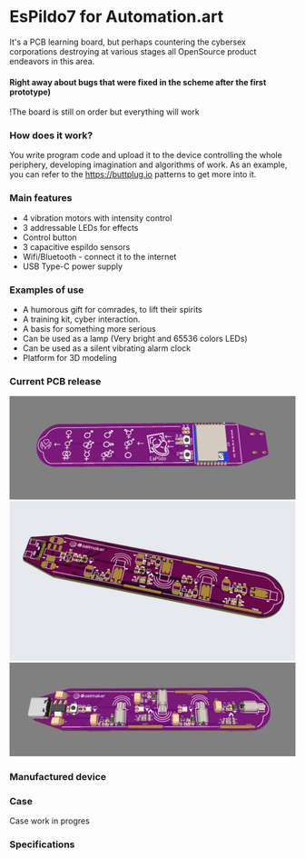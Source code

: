 # EsPildo7 for Automation.art
It's a PCB learning board, but perhaps countering the cybersex corporations destroying at various stages all OpenSource product endeavors in this area.

#### Right away about bugs that were fixed in the scheme after the first prototype) 
!The board is still on order but everything will work

###  How does it work?
You write program code and upload it to the device controlling the whole periphery, developing imagination and algorithms of work. As an example, you can refer to the https://buttplug.io patterns to get more into it.

### Main features
- 4 vibration motors with intensity control
- 3 addressable LEDs for effects
- Control button
- 3 capacitive espildo sensors 
- Wifi/Bluetooth - connect it to the internet
- USB Type-C power supply

### Examples of use 
- A humorous gift for comrades, to lift their spirits
- A training kit, cyber interaction.
- A basis for something more serious
- Can be used as a lamp (Very bright and 65536 colors LEDs)
- Can be used as a silent vibrating alarm clock
- Platform for 3D modeling

### Current PCB release     
[![espildo_aelmaker](/Image/Screenshot_1.png "espildo_aelmaker")](/Image/Screenshot_1.png "espildo_aelmaker")  
[![espildo_aelmaker](/Image/Screenshot_2.png "espildo_aelmaker")](/Image/Screenshot_2.png "espildo_aelmaker")
[![espildo_aelmaker](/Image/Screenshot_3.png "espildo_aelmaker")](/Image/Screenshot_3.png "espildo_aelmaker")   

### Manufactured device 

### Case

Case work in progres

### Specifications